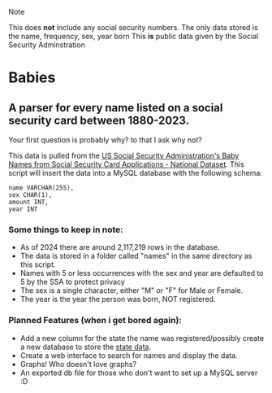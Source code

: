 > [!NOTE]  
> This does **not** include any social security numbers. The only data stored is the name, frequency, sex, year born
> This **is** public data given by the Social Security Adminstration

# Babies
## A parser for every name listed on a social security card between 1880-2023.
Your first question is probably why? to that I ask why not?

This data is pulled from the [US Social Security Administration's Baby Names from Social Security Card Applications - National Dataset](https://catalog.data.gov/dataset/baby-names-from-social-security-card-applications-national-data).
This script will insert the data into a MySQL database with the following schema:
```
name VARCHAR(255),
sex CHAR(1),
amount INT,
year INT
```

### Some things to keep in note:
- As of 2024 there are around 2,117,219 rows in the database.
- The data is stored in a folder called "names" in the same directory as this script.
- Names with 5 or less occurrences with the sex and year are defaulted to 5 by the SSA to protect privacy
- The sex is a single character, either "M" or "F" for Male or Female.
- The year is the year the person was born, NOT registered.

### Planned Features (when i get bored again):
- Add a new column for the state the name was registered/possibly create a new database to store the [state data](https://www.ssa.gov/oact/babynames/limits.html).
- Create a web interface to search for names and display the data.
- Graphs! Who doesn't love graphs?
- An exported db file for those who don't want to set up a MySQL server :D
